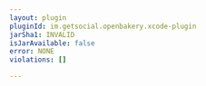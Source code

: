 ```yaml
---
layout: plugin
pluginId: im.getsocial.openbakery.xcode-plugin
jarSha1: INVALID
isJarAvailable: false
error: NONE
violations: []

---
```

